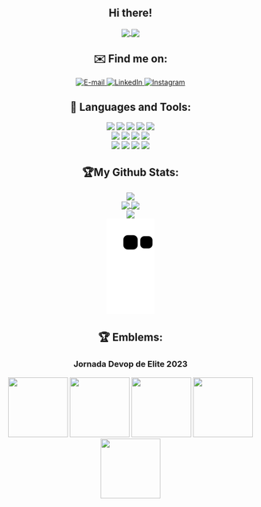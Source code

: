 
<h2 align="center"> Hi there! </h2>
<div align="center">
  <a href="https://github.com/laerciomlb">
    <img align="center" src="https://visitor-badge.laobi.icu/badge?page_id=laerciomlb">
  </a>
  <a href="https://github.com/laerciomlb">
    <img align="center" src="https://img.shields.io/github/followers/laerciomlb?label=Follow&style=social">
  </a>
</div>

<h2 align="center"> ✉️ Find me on: </h2>
<div align="center">
  <a href="lbubiak@hotmail.com" target="_blank">
    <img src="https://img.shields.io/badge/Email-red?&style=flat-square&logo=gmail&logoColor=white" alt="E-mail" title="E-mail">
  </a>
  <a href="https://www.linkedin.com/in/laercio-bubiak" target="_blank">
    <img src="https://img.shields.io/badge/LinkedIn-%230077B5.svg?&style=flat-square&logo=linkedin&logoColor=white" alt="LinkedIn" title="LinkedIn">
  </a>
  <a href="https://www.instagram.com/laercio_mlb/" target="_blank">
    <img src="https://img.shields.io/badge/Instagram-%23E4405F.svg?&style=flat-square&logo=instagram&logoColor=white" alt="Instagram" title="Instagram">
  </a>
</div>

<h2 align="center"> 🧰 Languages and Tools: </h2>
<div align="center">
<a href="#" target="_blank">
	<img src="https://img.shields.io/badge/DigitalOcean-%230167ff.svg?style=for-the-badge&logo=digitalOcean&logoColor=white=white/image"></a>
	<a href="#" target="_blank">
	<img src="https://img.shields.io/badge/Prometheus-E6522C?style=for-the-badge&logo=prometheus&logoColor=white"></a>
	<a href="#" target="_blank">
	<img src="https://img.shields.io/badge/Kubernetes-326DE6?style=for-the-badge&logo=kubernetes&logoColor=white"></a>
	<a href="#" target="_blank">
	<img src="https://img.shields.io/badge/Jenkins-D33833?style=for-the-badge&logo=jenkins&logoColor=white"></a>
	<a href="#" target="_blank">
	<img src="https://img.shields.io/badge/Docker-2496ED?style=for-the-badge&logo=docker&logoColor=white"></a>
</div>

<div align="center">
 <a href="#" target="_blank">
	<img src="https://img.shields.io/badge/Python-3776AB?style=for-the-badge&logo=python&logoColor=white"></a>
	<img src="https://img.shields.io/badge/JavaScript-F7DF1E?style=for-the-badge&logo=javascript&logoColor=black"></a>
	<img src="https://img.shields.io/badge/Bootstrap-563D7C?style=for-the-badge&logo=bootstrap&logoColor=white"></a>
	<img src="https://img.shields.io/badge/postgres-%23316192.svg?style=for-the-badge&logo=postgresql&logoColor=white"></a>
</div>
<div align="center">
  <a href="#" target="_blank">
	<img src="https://img.shields.io/badge/Git-E34F26?style=for-the-badge&logo=git&logoColor=white"></a>
	<img src="https://img.shields.io/badge/GitHub-100000?style=for-the-badge&logo=github&logoColor=white=white"></a> 
	<img src="https://img.shields.io/badge/Arch%20Linux-1793D1?logo=arch-linux&logoColor=fff&style=for-the-badge"></a> 
	<img src="https://img.shields.io/badge/Alpine_Linux-%230D597F.svg?style=for-the-badge&logo=alpine-linux&logoColor=white"></a>  
</div>
<h2 align="center"> 🏆My Github Stats: </h2>
<div align="center">
  <a href="https://github.com/nicolasmatos">
    <img align="center" src="https://github-profile-summary-cards.vercel.app/api/cards/profile-details?username=laerciomlb&theme=monokai">
  </a>
</div>
<div align="center">
  <a href="https://github.com/laerciomlb">
    <img align="center" src="https://github-readme-stats.vercel.app/api?username=laerciomlb&count_private=true&include_all_commits=true&hide=contribs,prs&show_icons=true&theme=react">
  </a>
  <a href="https://github.com/laerciomlb">
    <img align="center" src="https://github-readme-stats.vercel.app/api/top-langs/?username=laerciomlb&count_private=true&include_all_commits=true&layout=compact&theme=react">
  </a>
</div>
<div align="center">
  <a href=https://github.com/laerciomlb">
    <img align="center" src="https://github-readme-streak-stats.herokuapp.com/?user=laerciomlb&theme=react&date_format=j%20M%5B%20Y%5D">
  </a>
</div>
<div align="center">
  <div data-image="https://raw.githubusercontent.com/nicolasmatos/nicolasmatos/output/github-contribution-grid-snake.svg">
    <img src="https://raw.githubusercontent.com/nicolasmatos/nicolasmatos/output/github-contribution-grid-snake.svg">
  </div>
</div>


<h2 align="center"> 🏆 Emblems: </h2>
<h3 align="center">Jornada Devop de Elite 2023</h3>
<div align="center">
<a href="https://badgr.com/public/assertions/B1LRrT8IS7-MrdIdv2br9w" target="_blank">
	<img width="120px" height="120px" src="https://api.badgr.io/public/assertions/JZwob1TuT62PhW3FfvsmDg/image"></a>
<a href="https://badgr.com/public/assertions/nHgbeIK4QFapEIREw5tR8g" target="_blank">
	<img width="120px" height="120px" src="https://api.badgr.io/public/assertions/phmJvaeqTRWbM5NHERwZAg/image"></a>
<a href="https://badgr.com/public/assertions/0pcrsz6iQeiJXPQAopvPnA" target="_blank">
	<img width="120px" height="120px" src="https://api.badgr.io/public/assertions/479dB-1BSFOnT2i05LuXtA/image"></a>
<a href="https://badgr.com/public/assertions/jSZnGgG3SU65-Ql8P_IQzw" target="_blank">
	<img width="120px" height="120px" src="https://api.badgr.io/public/assertions/Mb3vtfQzTpa1kywK8TT3xA/image"></a>
<a href="https://badgr.com/public/assertions/gm3z1JQDTfGCrADZZomvOg" target="_blank"> 
	<img width="120px" height="120px" src="https://api.badgr.io/public/assertions/hFfdpokwSUysw75zlLTf0g/image" /></a> 
</div>
